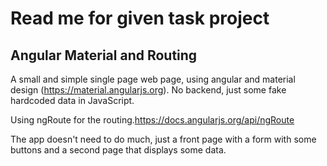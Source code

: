 Read me for given task project
==============

Angular Material and Routing
--------------

A small and simple single page web page, using angular and material design (https://material.angularjs.org). No backend, just some fake hardcoded data in JavaScript.

Using ngRoute for the routing.https://docs.angularjs.org/api/ngRoute

The app doesn't need to do much, just a front page with a form with some buttons and a second page that displays some data.